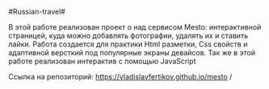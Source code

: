 #Russian-travel#

В этой работе реализован проект о над сервисом Mesto: интерактивной страницей, куда можно добавлять фотографии, удалять их и ставить лайки.
Работа создается для практики Html разметки, Css свойств и адаптивной версткий под популярные экраны девайсов.
Так же в этой работе реализован интерактив с помощью JavaScript

Ссылка на репозиторий:
https://vladislavfertikov.github.io/mesto /
